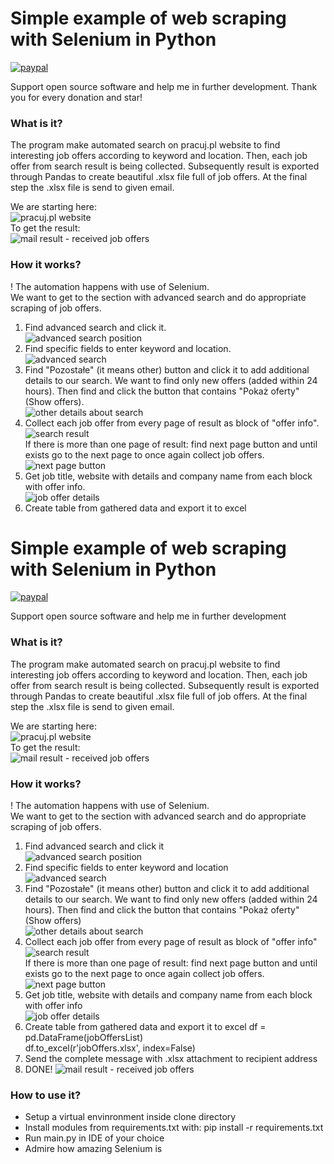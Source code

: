 # Simple example of web scraping with Selenium in Python  
[![paypal](https://www.paypalobjects.com/en_US/i/btn/btn_donate_SM.gif)](https://www.paypal.com/cgi-bin/webscr?cmd=_s-xclick&hosted_button_id=3KAJXTAYQC7BW)

Support open source software and help me in further development. Thank you for every donation and star!

### What is it? 
The program make automated search on pracuj.pl website to find interesting job offers according to keyword and location. Then, each job offer from search result is being collected. Subsequently result is exported through Pandas to create beautiful .xlsx file full of job offers. At the final step the .xlsx file is send to given email. 

We are starting here:<br>
![pracuj.pl website](./readmeImages/pracujWebsite.png "pracuj.pl website")<br>
To get the result:<br>
![mail result - received job offers](./readmeImages/mailResult.png "mail result - received job offers")

### How it works?
! The automation happens with use of Selenium.<br>
We want to get to the section with advanced search and do appropriate scraping of job offers. 
1. Find advanced search and click it.<br>
![advanced search position](./readmeImages/advancedSearchPosition.png "advanced search position")
2. Find specific fields to enter keyword and location.<br>
![advanced search](./readmeImages/advancedSearch.png "advanced search")
3. Find "Pozostałe" (it means other) button and click it to add additional details to our search. We want to find only new offers (added within 24 hours). Then find and click the button that contains "Pokaż oferty"(Show offers).<br>
![other details about search](./readmeImages/otherDetailsSearch.png "other details about search")
4. Collect each job offer from every page of result as block of "offer info".<br>
![search result](./readmeImages/searchResult.png "search result")<br>
If there is more than one page of result: find next page button and until exists go to the next page to once again collect job offers.<br>
![next page button](./readmeImages/nextPageButton.png "next page button")
5. Get job title, website with details and company name from each block with offer info.<br>
![job offer details](./readmeImages/jobOfferDetails.png "job offer details")
6. Create table from gathered data and export it to excel
 # Simple example of web scraping with Selenium in Python  
[![paypal](https://www.paypalobjects.com/en_US/i/btn/btn_donate_SM.gif)](https://www.paypal.com/cgi-bin/webscr?cmd=_s-xclick&hosted_button_id=3KAJXTAYQC7BW)

Support open source software and help me in further development

### What is it? 
The program make automated search on pracuj.pl website to find interesting job offers according to keyword and location. Then, each job offer from search result is being collected. Subsequently result is exported through Pandas to create beautiful .xlsx file full of job offers. At the final step the .xlsx file is send to given email. 

We are starting here:<br>
![pracuj.pl website](./readmeImages/pracujWebsite.png "pracuj.pl website")<br>
To get the result:<br>
![mail result - received job offers](./readmeImages/mailResult.png "pracuj.pl website")

### How it works?
! The automation happens with use of Selenium.<br>
We want to get to the section with advanced search and do appropriate scraping of job offers. 
1. Find advanced search and click it<br>
![advanced search position](./readmeImages/advancedSearchPosition.png "advanced search position")
2. Find specific fields to enter keyword and location<br>
![advanced search](./readmeImages/advancedSearch.png "advanced search")
3. Find "Pozostałe" (it means other) button and click it to add additional details to our search. We want to find only new offers (added within 24 hours). Then find and click the button that contains "Pokaż oferty"(Show offers)<br>
![other details about search](./readmeImages/otherDetailsSearch.png "other details about search")
4. Collect each job offer from every page of result as block of "offer info"<br>
![search result](./readmeImages/searchResult.png "search result")<br>
If there is more than one page of result: find next page button and until exists go to the next page to once again collect job offers.<br>
![next page button](./readmeImages/nextPageButton.png "next page button")
5. Get job title, website with details and company name from each block with offer info<br>
![job offer details](./readmeImages/jobOfferDetails.png "job offer details")
6. Create table from gathered data and export it to excel
    df = pd.DataFrame(jobOffersList)  
    df.to_excel(r'jobOffers.xlsx', index=False)
7. Send the complete message with .xlsx attachment to recipient address
8. DONE!
![mail result - received job offers](./readmeImages/mailResult.png "mail result - received job offers")

### How to use it? 
* Setup a virtual envinronment inside clone directory
* Install modules from requirements.txt with:
    pip install -r requirements.txt
* Run main.py in IDE of your choice 
* Admire how amazing Selenium is 